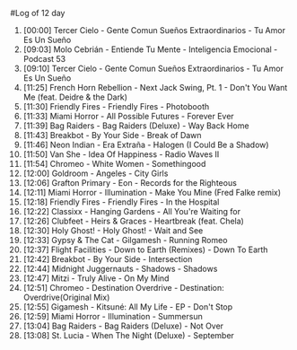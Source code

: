 #Log of 12 day

1. [00:00] Tercer Cielo - Gente Comun Sueños Extraordinarios - Tu Amor Es Un Sueño
1. [09:03] Molo Cebrián - Entiende Tu Mente - Inteligencia Emocional - Podcast 53
1. [09:10] Tercer Cielo - Gente Comun Sueños Extraordinarios - Tu Amor Es Un Sueño
1. [11:25] French Horn Rebellion - Next Jack Swing, Pt. 1 - Don't You Want Me (feat. Deidre & the Dark)
1. [11:30] Friendly Fires - Friendly Fires - Photobooth
1. [11:33] Miami Horror - All Possible Futures - Forever Ever
1. [11:39] Bag Raiders - Bag Raiders (Deluxe) - Way Back Home
1. [11:43] Breakbot - By Your Side - Break of Dawn
1. [11:46] Neon Indian - Era Extraña - Halogen (I Could Be a Shadow)
1. [11:50] Van She - Idea Of Happiness - Radio Waves II
1. [11:54] Chromeo - White Women - Somethingood
1. [12:00] Goldroom - Angeles - City Girls
1. [12:06] Grafton Primary - Eon - Records for the Righteous
1. [12:11] Miami Horror - Illumination - Make You Mine (Fred Falke remix)
1. [12:18] Friendly Fires - Friendly Fires - In the Hospital
1. [12:22] Classixx - Hanging Gardens - All You're Waiting for
1. [12:26] Clubfeet - Heirs & Graces - Heartbreak (feat. Chela)
1. [12:30] Holy Ghost! - Holy Ghost! - Wait and See
1. [12:33] Gypsy & The Cat - Gilgamesh - Running Romeo
1. [12:37] Flight Facilities - Down to Earth (Remixes) - Down To Earth
1. [12:42] Breakbot - By Your Side - Intersection
1. [12:44] Midnight Juggernauts - Shadows - Shadows
1. [12:47] Mitzi - Truly Alive - On My Mind
1. [12:51] Chromeo - Destination Overdrive - Destination: Overdrive(Original Mix)
1. [12:55] Gigamesh - Kitsuné: All My Life - EP - Don't Stop
1. [12:59] Miami Horror - Illumination - Summersun
1. [13:04] Bag Raiders - Bag Raiders (Deluxe) - Not Over
1. [13:08] St. Lucia - When The Night (Deluxe) - September
